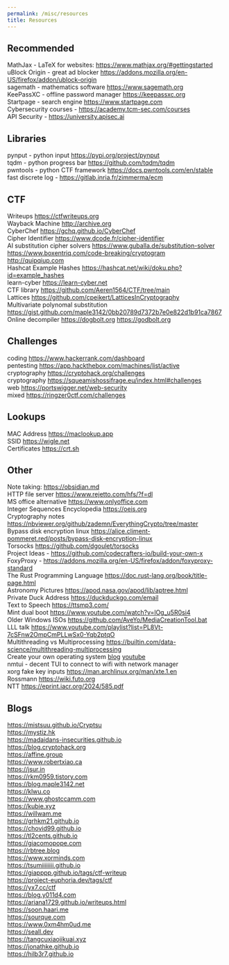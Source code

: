 ```yaml
---
permalink: /misc/resources
title: Resources
---
```


## Recommended

MathJax - LaTeX for websites: <https://www.mathjax.org/#gettingstarted> <br>
uBlock Origin - great ad blocker <https://addons.mozilla.org/en-US/firefox/addon/ublock-origin> <br>
sagemath - mathematics software <https://www.sagemath.org> <br>
KeePassXC - offline password manager <https://keepassxc.org> <br>
Startpage - search engine <https://www.startpage.com> <br>
Cybersecurity courses - <https://academy.tcm-sec.com/courses> <br>
API Security - <https://university.apisec.ai> <br>

## Libraries

pynput - python input <https://pypi.org/project/pynput> <br>
tqdm - python progress bar <https://github.com/tqdm/tqdm> <br>
pwntools - python CTF framework <https://docs.pwntools.com/en/stable> <br>
fast discrete log - <https://gitlab.inria.fr/zimmerma/ecm>

## CTF

Writeups <https://ctfwriteups.org> <br>
Wayback Machine <http://archive.org> <br>
CyberChef <https://gchq.github.io/CyberChef> <br>
Cipher Identifier <https://www.dcode.fr/cipher-identifier> <br>
AI substitution cipher solvers <https://www.guballa.de/substitution-solver> <br>
<https://www.boxentriq.com/code-breaking/cryptogram> <br>
<http://quipqiup.com> <br>
Hashcat Example Hashes <https://hashcat.net/wiki/doku.php?id=example_hashes> <br>
learn-cyber <https://learn-cyber.net> <br>
CTF library <https://github.com/Aeren1564/CTF/tree/main> <br>
Lattices <https://github.com/cpeikert/LatticesInCryptography> <br>
Multivariate polynomal substitution <https://gist.github.com/maple3142/0bb20789d7372b7e0e822d1b91ca7867> <br>
Online decompiler <https://dogbolt.org>  <https://godbolt.org>  <br>

## Challenges

coding <https://www.hackerrank.com/dashboard> <br>
pentesting <https://app.hackthebox.com/machines/list/active> <br>
cryptography <https://cryptohack.org/challenges> <br>
cryptography <https://squeamishossifrage.eu/index.html#challenges> <br>
web <https://portswigger.net/web-security> <br>
mixed <https://ringzer0ctf.com/challenges>

## Lookups

MAC Address <https://maclookup.app> <br>
SSID <https://wigle.net> <br>
Certificates <https://crt.sh> <br>

## Other

Note taking: <https://obsidian.md> <br>
HTTP file server <https://www.rejetto.com/hfs/?f=dl> <br>
MS office alternative <https://www.onlyoffice.com> <br>
Integer Sequences Encyclopedia <https://oeis.org> <br>
Cryptography notes <https://nbviewer.org/github/zademn/EverythingCrypto/tree/master> <br>
Bypass disk encryption linux <https://alice.climent-pommeret.red/posts/bypass-disk-encryption-linux> <br>
Torsocks <https://github.com/dgoulet/torsocks> <br>
Project Ideas - <https://github.com/codecrafters-io/build-your-own-x> <br>
FoxyProxy - <https://addons.mozilla.org/en-US/firefox/addon/foxyproxy-standard> <br>
The Rust Programming Language <https://doc.rust-lang.org/book/title-page.html> <br>
Astronomy Pictures <https://apod.nasa.gov/apod/lib/aptree.html> <br>
Private Duck Address <https://duckduckgo.com/email> <br>
Text to Speech <https://ttsmp3.com/> <br>
Mint dual boot <https://www.youtube.com/watch?v=lOg_u5R0si4> <br>
Older Windows ISOs <https://github.com/AveYo/MediaCreationTool.bat> <br>
LLL talk <https://www.youtube.com/playlist?list=PL8Vt-7cSFnw2OmpCmPLLwSx0-Yqb2ptqO> <br>
Multithreading vs Multiprocessing <https://builtin.com/data-science/multithreading-multiprocessing> <br>
Create your own operating system [blog](https://os.phil-opp.com) [youtube](https://www.youtube.com/watch?v=rH5jnbJ3tL4&list=PLib6-zlkjfXkdCjQgrZhmfJOWBk_C2FTY) <br>
nmtui - decent TUI to connect to wifi with network manager <br>
xorg fake key inputs <https://man.archlinux.org/man/xte.1.en> <br>
Rossmann <https://wiki.futo.org> <br>
NTT <https://eprint.iacr.org/2024/585.pdf> <br>

## Blogs

<https://mistsuu.github.io/Cryptsu> <br>
<https://mystiz.hk> <br>
<https://madaidans-insecurities.github.io> <br>
<https://blog.cryptohack.org> <br>
<https://affine.group> <br>
<https://www.robertxiao.ca> <br>
<https://jsur.in> <br>
<https://rkm0959.tistory.com> <br>
<https://blog.maple3142.net> <br>
<https://klwu.co> <br>
<https://www.ghostccamm.com> <br>
<https://kubie.xyz> <br>
<https://willwam.me> <br>
<https://grhkm21.github.io> <br>
<https://chovid99.github.io> <br>
<https://tl2cents.github.io> <br>
<https://giacomopope.com> <br>
<https://rbtree.blog> <br>
<https://www.xorminds.com> <br>
<https://tsumiiiiiiii.github.io> <br>
<https://giapppp.github.io/tags/ctf-writeup> <br>
<https://project-euphoria.dev/tags/ctf> <br>
<https://yx7.cc/ctf> <br>
<https://blog.y011d4.com> <br>
<https://ariana1729.github.io/writeups.html> <br>
<https://soon.haari.me> <br>
<https://sourque.com> <br>
<https://www.0xm4hm0ud.me> <br>
<https://seall.dev> <br>
<https://tangcuxiaojikuai.xyz> <br>
<https://jonathke.github.io> <br>
<https://hilb3r7.github.io>
